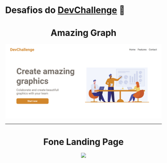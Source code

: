 # Desafios do [DevChallenge](https://devchallenge.com.br) :hammer:

<h1 align="center">Amazing Graph</h1>
<p align="center">
  <img src="./.github/amazing-graph.png">
</p>

---
<h1 align="center">Fone Landing Page</h1>
<p align="center">
  <img src="./.github/fone-landing-page.gif">
</p>